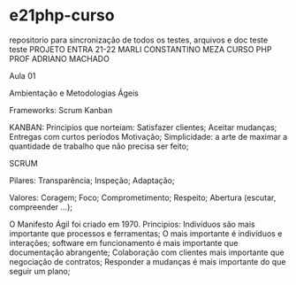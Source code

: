# e21php-curso
repositorio para sincronização de todos os testes, arquivos e doc
teste teste
PROJETO ENTRA 21-22 MARLI CONSTANTINO MEZA
CURSO PHP
PROF ADRIANO MACHADO

Aula 01

Ambientação e  Metodologias Ágeis

Frameworks:
Scrum 
Kanban

KANBAN: 
Principios que norteiam:
Satisfazer clientes;
Aceitar mudanças;
Entregas com curtos períodos
Motivação;
Simplicidade: a arte de maximar a quantidade de trabalho que não precisa ser feito;

SCRUM

Pilares:
Transparência;
Inspeção;
Adaptação;

Valores:
Coragem;
Foco;
Comprometimento;
Respeito;
Abertura (escutar, compreender ...);

O Manifesto Ágil foi criado em 1970.
Principios:
Indivíduos são mais importante que processos e ferramentas;
O mais importante é indivíduos e interações;
software em funcionamento é mais importante que documentação abrangente;
Colaboração com clientes mais importante que negociação de contratos;
Responder a mudanças é mais importante do que seguir um plano;
